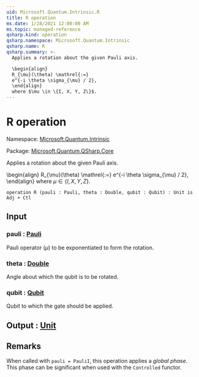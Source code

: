 ```yaml
---
uid: Microsoft.Quantum.Intrinsic.R
title: R operation
ms.date: 1/28/2021 12:00:00 AM
ms.topic: managed-reference
qsharp.kind: operation
qsharp.namespace: Microsoft.Quantum.Intrinsic
qsharp.name: R
qsharp.summary: >-
  Applies a rotation about the given Pauli axis.

  \begin{align}
  R_{\mu}(\theta) \mathrel{:=}
  e^{-i \theta \sigma_{\mu} / 2},
  \end{align}
  where $\mu \in \{I, X, Y, Z\}$.
---
```


# R operation

Namespace: [Microsoft.Quantum.Intrinsic](xref:Microsoft.Quantum.Intrinsic)

Package: [Microsoft.Quantum.QSharp.Core](https://nuget.org/packages/Microsoft.Quantum.QSharp.Core)


Applies a rotation about the given Pauli axis.\begin{align}R_{\mu}(\theta) \mathrel{:=}e^{-i \theta \sigma_{\mu} / 2},\end{align}where $\mu \in \{I, X, Y, Z\}$.

```qsharp
operation R (pauli : Pauli, theta : Double, qubit : Qubit) : Unit is Adj + Ctl
```


## Input

### pauli : [Pauli](xref:microsoft.quantum.lang-ref.pauli)

Pauli operator ($\mu$) to be exponentiated to form the rotation.


### theta : [Double](xref:microsoft.quantum.lang-ref.double)

Angle about which the qubit is to be rotated.


### qubit : [Qubit](xref:microsoft.quantum.lang-ref.qubit)

Qubit to which the gate should be applied.



## Output : [Unit](xref:microsoft.quantum.lang-ref.unit)



## Remarks

When called with `pauli = PauliI`, this operation appliesa *global phase*. This phase can be significantwhen used with the `Controlled` functor.